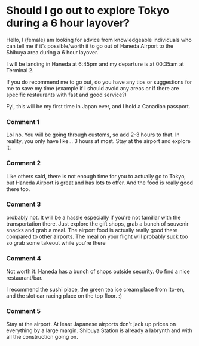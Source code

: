 # Should I go out to explore Tokyo during a 6 hour layover?

Hello, I (female) am looking for advice from knowledgeable individuals who can tell me if it’s possible/worth it to go out of Haneda Airport to the Shibuya area during a 6 hour layover. 

I will be landing in Haneda at 6:45pm and my departure is at 00:35am at Terminal 2. 

If you do recommend me to go out, do you have any tips or suggestions for me to save my time (example if I should avoid any areas or if there are specific restaurants with fast and good service?)

Fyi, this will be my first time in Japan ever, and I hold a Canadian passport.

### Comment 1

Lol no. You will be going through customs, so add 2-3 hours to that. In reality, you only have like... 3 hours at most. Stay at the airport and explore it.

### Comment 2

Like others said, there is not enough time for you to actually go to Tokyo, but Haneda Airport is great and has lots to offer. And the food is really good there too.

### Comment 3

probably not.  It will be a hassle especially if you're not familiar with the transportation there.  Just explore the gift shops, grab a bunch of souvenir snacks and grab a meal.  The airport food is actually really good there compared to other airports.  The meal on your flight will probably suck too so grab some takeout while you're there

### Comment 4

Not worth it.  Haneda has a bunch of shops outside security.  Go find a nice restaurant/bar.

I recommend the sushi place, the green tea ice cream place from Ito-en, and the slot car racing place on the top floor. :)

### Comment 5

Stay at the airport. At least Japanese airports don't jack up prices on everything by a large margin.
Shibuya Station is already a labrynth and with all the construction going on.


